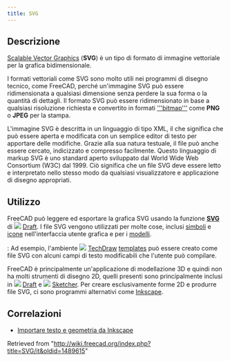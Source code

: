 ```yaml
---
title: SVG
---
```

## Descrizione

[Scalable Vector Graphics](https://en.wikipedia.org/wiki/Scalable_Vector_Graphics) (**SVG**) è un tipo di formato di immagine vettoriale per la grafica bidimensionale.

I formati vettoriali come SVG sono molto utili nei programmi di disegno tecnico, come FreeCAD, perché un'immagine SVG può essere ridimensionata a qualsiasi dimensione senza perdere la sua forma o la quantità di dettagli. Il formato SVG può essere ridimensionato in base a qualsiasi risoluzione richiesta e convertito in formati ['''bitmap'''](/index.php?title=%27%27%27bitmap%27%27%27&action=edit&redlink=1 "'''bitmap''' (page does not exist)") come **PNG** o **JPEG** per la stampa.

L'immagine SVG è descritta in un linguaggio di tipo XML, il che significa che può essere aperta e modificata con un semplice editor di testo per apportare delle modifiche. Grazie alla sua natura testuale, il file può anche essere cercato, indicizzato e compresso facilmente. Questo linguaggio di markup SVG è uno standard aperto sviluppato dal World Wide Web Consortium (W3C) dal 1999. Ciò significa che un file SVG deve essere letto e interpretato nello stesso modo da qualsiasi visualizzatore e applicazione di disegno appropriati.

## Utilizzo

FreeCAD può leggere ed esportare la grafica SVG usando la funzione [**SVG**](/Draft_SVG/it "Draft SVG/it") di ![](/images/Workbench_Draft.svg) [Draft](/Draft_Workbench/it "Draft Workbench/it"). I file SVG vengono utilizzati per molte cose, inclusi [simboli](/TechDraw_Symbol/it "TechDraw Symbol/it") e [icone](/Artwork_Guidelines/it "Artwork Guidelines/it") nell'interfaccia utente grafica e per i [modelli](/TechDraw_Templates/it "TechDraw Templates/it").

:   Ad esempio, l'ambiente ![](/images/Workbench_TechDraw.svg) [TechDraw](/TechDraw_Workbench/it "TechDraw Workbench/it") [templates](/TechDraw_Templates/it "TechDraw Templates/it") può essere creato come file SVG con alcuni campi di testo modificabili che l'utente può compilare.

FreeCAD è principalmente un'applicazione di modellazione 3D e quindi non ha molti strumenti di disegno 2D, quelli presenti sono principalmente inclusi in ![](/images/Workbench_Draft.svg) [Draft](/Draft_Workbench/it "Draft Workbench/it") e ![](/images/Workbench_Sketcher.svg) [Sketcher](/Sketcher_Workbench/it "Sketcher Workbench/it"). Per creare esclusivamente forme 2D e produrre file SVG, ci sono programmi alternativi come [Inkscape](https://en.wikipedia.org/wiki/Inkscape).

## Correlazioni

* [Importare testo e geometria da Inkscape](/Import_text_and_geometry_from_Inkscape/it "Import text and geometry from Inkscape/it")

Retrieved from "<http://wiki.freecad.org/index.php?title=SVG/it&oldid=1489615>"